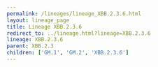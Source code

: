 ```yaml
---
permalink: /lineages/lineage_XBB.2.3.6.html
layout: lineage_page
title: Lineage XBB.2.3.6
redirect_to: ../lineage.html?lineage=XBB.2.3.6
lineage: XBB.2.3.6
parent: XBB.2.3
children: ['GM.1', 'GM.2', 'XBB.2.3.6']
---
```

